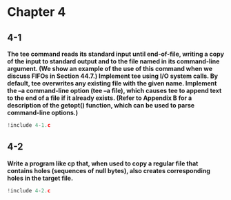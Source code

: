 # Chapter 4

## 4-1

**The tee command reads its standard input until end-of-file, writing a copy of the input
to standard output and to the file named in its command-line argument. (We show
an example of the use of this command when we discuss FIFOs in Section 44.7.)
Implement tee using I/O system calls. By default, tee overwrites any existing file with
the given name. Implement the –a command-line option (tee –a file), which causes tee
to append text to the end of a file if it already exists. (Refer to Appendix B for a
description of the getopt() function, which can be used to parse command-line
options.)**

```c
!include 4-1.c
```

## 4-2

**Write a program like cp that, when used to copy a regular file that contains holes
(sequences of null bytes), also creates corresponding holes in the target file.**

```c
!include 4-2.c
```

